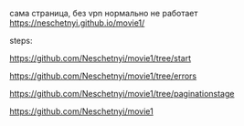 сама страница, без vpn нормально не работает https://neschetnyi.github.io/movie1/

steps:

https://github.com/Neschetnyi/movie1/tree/start

https://github.com/Neschetnyi/movie1/tree/errors

https://github.com/Neschetnyi/movie1/tree/paginationstage

https://github.com/Neschetnyi/movie1
